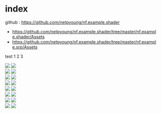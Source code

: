 # index

github : https://github.com/netpyoung/nf.example.shader
- https://github.com/netpyoung/nf.example.shader/tree/master/nf.example.shader/Assets
- https://github.com/netpyoung/nf.example.shader/tree/master/nf.example.srp/Assets

test 1 2 3

<div class="juxtapose" data-animate="false">
  <img src="../ImgHosting1/SRP/Sobel_before.jpg" data-label="" />
  <img src="../ImgHosting1/SRP/Sobel_after.jpg" data-label="" />
</div>

<div class="juxtapose" data-animate="false">
 <img src="../ImgHosting1/SRP/BloomDualFilter_before.jpg" data-label="" />
 <img src="../ImgHosting1/SRP/BloomDualFilter_after.jpg" data-label="" />
</div>

<div class="juxtapose" data-animate="false">
 <img src="../ImgHosting1/SRP/CrossFilter_before.jpg" data-label="" />
 <img src="../ImgHosting1/SRP/CrossFilter_after.jpg" data-label="" />
</div>

<div class="juxtapose" data-animate="false">
 <img src="../ImgHosting1/SRP/SSAO_before.jpg" data-label="" />
 <img src="../ImgHosting1/SRP/SSAO_after.jpg" data-label="" />
</div>

<div class="juxtapose" data-animate="false">
 <img src="../ImgHosting1/SRP/SSAO_blur_before.jpg" data-label="Wihout Blur" />
 <img src="../ImgHosting1/SRP/SSAO_blur_after.jpg" data-label="With Blur" />
</div>

<div class="juxtapose" data-animate="false">
 <img src="../ImgHosting1/SRP/SSGI_before.jpg" data-label="" />
 <img src="../ImgHosting1/SRP/SSGI_after.jpg" data-label="" />
</div>

<div class="juxtapose" data-animate="false">
 <img src="../ImgHosting1/SRP/SSGI_only_before.jpg" data-label="Wihout Blur" />
 <img src="../ImgHosting1/SRP/SSGI_only_after.jpg" data-label="Raw RenderTexture" />
</div>

<div class="juxtapose" data-animate="false">
 <img src="../ImgHosting1/SRP/LightShaft_before.jpg" data-label="" />
 <img src="../ImgHosting1/SRP/LightShaft_after.jpg" data-label="" />
</div>
